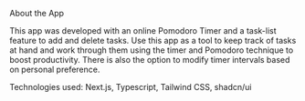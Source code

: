 About the App

This app was developed with an online Pomodoro Timer and a task-list feature to add and delete tasks. Use this app as a tool to keep track of tasks at hand and work through them using the timer and Pomodoro technique to boost productivity. There is also the option to modify timer intervals based on personal preference.

Technologies used: Next.js, Typescript, Tailwind CSS, shadcn/ui
